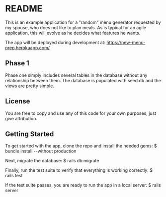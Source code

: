 # README

This is an example application for a "random" menu generator requested by my spouse, 
who does not like to plan meals.  As is typical for an agile application, this will
evolve as he decides what features he wants.  

The app will be deployed during development at: https://new-menu-prep.herokuapp.com/


## Phase 1

Phase one simply includes several tables in the database without any relationship 
between them.  The database is populated with seed.db and the views are pretty simple.

## License

You are free to copy and use any of this code for your own purposes, just give
attribution.  

## Getting Started

To get started with the app, clone the repo and install the needed gems:
$ bundle install --without production


Next, migrate the database:
$ rails db:migrate

Finally, run the test suite to verify that everything is working correctly:
$ rails test

If the test suite passes, you are ready to run the app in a local server:
$ rails server



